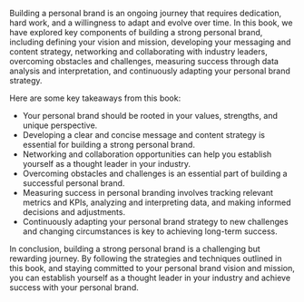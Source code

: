 
Building a personal brand is an ongoing journey that requires dedication, hard work, and a willingness to adapt and evolve over time. In this book, we have explored key components of building a strong personal brand, including defining your vision and mission, developing your messaging and content strategy, networking and collaborating with industry leaders, overcoming obstacles and challenges, measuring success through data analysis and interpretation, and continuously adapting your personal brand strategy.

Here are some key takeaways from this book:

* Your personal brand should be rooted in your values, strengths, and unique perspective.
* Developing a clear and concise message and content strategy is essential for building a strong personal brand.
* Networking and collaboration opportunities can help you establish yourself as a thought leader in your industry.
* Overcoming obstacles and challenges is an essential part of building a successful personal brand.
* Measuring success in personal branding involves tracking relevant metrics and KPIs, analyzing and interpreting data, and making informed decisions and adjustments.
* Continuously adapting your personal brand strategy to new challenges and changing circumstances is key to achieving long-term success.

In conclusion, building a strong personal brand is a challenging but rewarding journey. By following the strategies and techniques outlined in this book, and staying committed to your personal brand vision and mission, you can establish yourself as a thought leader in your industry and achieve success with your personal brand.
